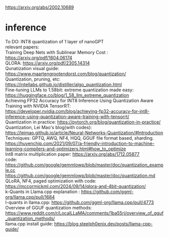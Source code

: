 https://arxiv.org/abs/2002.10689   
# inference
To DO: INT8 quantization of 1 layer of nanoGPT   
relevant papers:   
Training Deep Nets with Sublinear Memory Cost : https://arxiv.org/pdf/1604.06174   
QLORA: https://arxiv.org/pdf/2305.14314   
Qunatization visual guide: https://www.maartengrootendorst.com/blog/quantization/   
Quantization, pruning, etc: https://intellabs.github.io/distiller/algo_quantization.html    
Fine-tuning LLMs to 1.58bit: extreme quantization made easy: https://huggingface.co/blog/1_58_llm_extreme_quantization   
Achieving FP32 Accuracy for INT8 Inference Using Quantization Aware Training with NVIDIA TensorRT: https://developer.nvidia.com/blog/achieving-fp32-accuracy-for-int8-inference-using-quantization-aware-training-with-tensorrt/   
Quantization in practice: https://pytorch.org/blog/quantization-in-practice/   
Quantization, Lei Mao's blog(with codes): https://leimao.github.io/article/Neural-Networks-Quantization/#Introduction   
Techniques: GPTQ, AWQ, NF4, HQQ, GGUF file format based, sharding.   
https://huyenchip.com/2021/09/07/a-friendly-introduction-to-machine-learning-compilers-and-optimizers.html#how_to_optimize   
Int8 matrix multiplication paper: https://arxiv.org/abs/1712.05877   
code: https://github.com/google/gemmlowp/blob/master/doc/quantization_example.cc   
https://github.com/google/gemmlowp/blob/master/doc/quantization.md      
QLoRA, NF4, paged optimization with code: https://mccormickml.com/2024/09/14/qlora-and-4bit-quantization/   
k-Quants in Llama.cpp explanation : https://github.com/ggml-org/llama.cpp/pull/1684    
I-quants in llama.cpp: https://github.com/ggml-org/llama.cpp/pull/4773   
Overview of GGUF quantization methods: https://www.reddit.com/r/LocalLLaMA/comments/1ba55rj/overview_of_gguf_quantization_methods/   
llama.cpp install guide: https://blog.steelph0enix.dev/posts/llama-cpp-guide/

